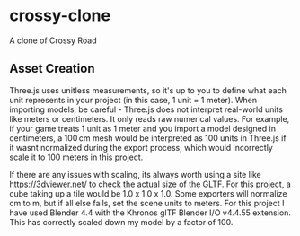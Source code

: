 # crossy-clone
A clone of Crossy Road

## Asset Creation
Three.js uses unitless measurements, so it's up to you to define what each unit represents in your project (in this case, 1 unit = 1 meter). 
When importing models, be careful - Three.js does not interpret real-world units like meters or centimeters. It only reads raw numerical values. 
For example, if your game treats 1 unit as 1 meter and you import a model designed in centimeters, a 100 cm mesh would be interpreted as 100 units in Three.js if it wasnt normalized during the export process, which would incorrectly scale it to 100 meters in this project.

If there are any issues with scaling, its always worth using a site like https://3dviewer.net/ to check the actual size of the GLTF. For this project, a cube taking up a tile would be 1.0 x 1.0 x 1.0. Some exporters will normalize cm to m, but if all else fails, set the scene units to meters. 
For this project I have used Blender 4.4 with the Khronos glTF Blender I/O v4.4.55 extension. This has correctly scaled down my model by a factor of 100.